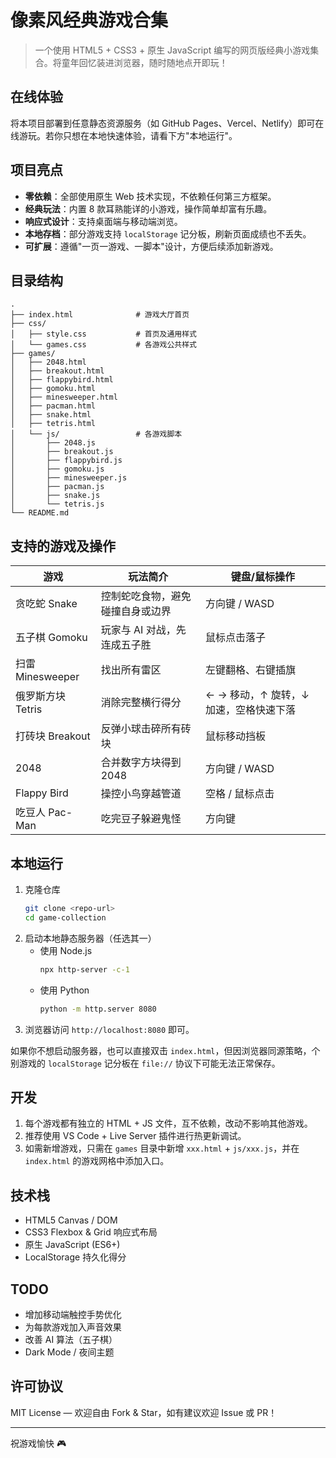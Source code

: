# 像素风经典游戏合集

> 一个使用 HTML5 + CSS3 + 原生 JavaScript 编写的网页版经典小游戏集合。将童年回忆装进浏览器，随时随地点开即玩！

## 在线体验

将本项目部署到任意静态资源服务（如 GitHub Pages、Vercel、Netlify）即可在线游玩。若你只想在本地快速体验，请看下方"本地运行"。

## 项目亮点

- **零依赖**：全部使用原生 Web 技术实现，不依赖任何第三方框架。
- **经典玩法**：内置 8 款耳熟能详的小游戏，操作简单却富有乐趣。
- **响应式设计**：支持桌面端与移动端浏览。
- **本地存档**：部分游戏支持 `localStorage` 记分板，刷新页面成绩也不丢失。
- **可扩展**：遵循"一页一游戏、一脚本"设计，方便后续添加新游戏。

## 目录结构

```
.
├── index.html              # 游戏大厅首页
├── css/
│   ├── style.css           # 首页及通用样式
│   └── games.css           # 各游戏公共样式
├── games/
│   ├── 2048.html
│   ├── breakout.html
│   ├── flappybird.html
│   ├── gomoku.html
│   ├── minesweeper.html
│   ├── pacman.html
│   ├── snake.html
│   ├── tetris.html
│   └── js/                 # 各游戏脚本
│       ├── 2048.js
│       ├── breakout.js
│       ├── flappybird.js
│       ├── gomoku.js
│       ├── minesweeper.js
│       ├── pacman.js
│       ├── snake.js
│       └── tetris.js
└── README.md
```

## 支持的游戏及操作

| 游戏 | 玩法简介 | 键盘/鼠标操作 |
| ---- | -------- | ------------- |
| 贪吃蛇 Snake | 控制蛇吃食物，避免碰撞自身或边界 | 方向键 / WASD |
| 五子棋 Gomoku | 玩家与 AI 对战，先连成五子胜 | 鼠标点击落子 |
| 扫雷 Minesweeper | 找出所有雷区 | 左键翻格、右键插旗 |
| 俄罗斯方块 Tetris | 消除完整横行得分 | ← → 移动，↑ 旋转，↓ 加速，空格快速下落 |
| 打砖块 Breakout | 反弹小球击碎所有砖块 | 鼠标移动挡板 |
| 2048 | 合并数字方块得到 2048 | 方向键 / WASD |
| Flappy Bird | 操控小鸟穿越管道 | 空格 / 鼠标点击 |
| 吃豆人 Pac-Man | 吃完豆子躲避鬼怪 | 方向键 |

## 本地运行

1. 克隆仓库  
   ```bash
   git clone <repo-url>
   cd game-collection
   ```
2. 启动本地静态服务器（任选其一）  
   - 使用 Node.js  
     ```bash
     npx http-server -c-1
     ```  
   - 使用 Python  
     ```bash
     python -m http.server 8080
     ```  
3. 浏览器访问 `http://localhost:8080` 即可。

如果你不想启动服务器，也可以直接双击 `index.html`，但因浏览器同源策略，个别游戏的 `localStorage` 记分板在 `file://` 协议下可能无法正常保存。

## 开发

1. 每个游戏都有独立的 HTML + JS 文件，互不依赖，改动不影响其他游戏。
2. 推荐使用 VS Code + Live Server 插件进行热更新调试。
3. 如需新增游戏，只需在 `games` 目录中新增 `xxx.html` + `js/xxx.js`，并在 `index.html` 的游戏网格中添加入口。

## 技术栈

- HTML5 Canvas / DOM
- CSS3 Flexbox & Grid 响应式布局
- 原生 JavaScript (ES6+)
- LocalStorage 持久化得分

## TODO

- 增加移动端触控手势优化  
- 为每款游戏加入声音效果  
- 改善 AI 算法（五子棋）  
- Dark Mode / 夜间主题

## 许可协议

MIT License — 欢迎自由 Fork & Star，如有建议欢迎 Issue 或 PR！

---

祝游戏愉快 🎮